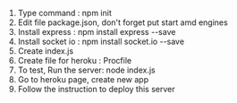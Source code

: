 1. Type command : npm init
2. Edit file package.json, don't forget put start amd engines
3. Install express : npm install express --save 
4. Install socket io : npm install socket.io --save
5. Create index.js
6. Create file for heroku : Procfile
7. To test, Run the server: node index.js
8. Go to heroku page, create new app
9. Follow the instruction to deploy this server
